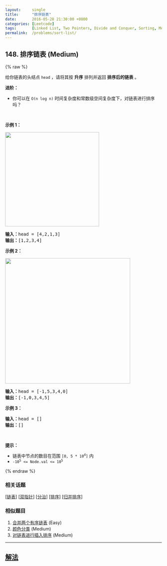 ```yaml
---
layout:     single
title:      "排序链表"
date:       2016-05-28 21:30:00 +0800
categories: [Leetcode]
tags:       [Linked List, Two Pointers, Divide and Conquer, Sorting, Merge Sort]
permalink:  /problems/sort-list/
---
```


## 148. 排序链表 (Medium)

{% raw %}

<p>给你链表的头结点 <code>head</code> ，请将其按 <strong>升序</strong> 排列并返回 <strong>排序后的链表</strong> 。</p>

<p><b>进阶：</b></p>

<ul>
	<li>你可以在 <code>O(n log n)</code> 时间复杂度和常数级空间复杂度下，对链表进行排序吗？</li>
</ul>

<p> </p>

<p><strong>示例 1：</strong></p>
<img alt="" src="https://assets.leetcode.com/uploads/2020/09/14/sort_list_1.jpg" style="width: 302px; "/>
<pre>
<b>输入：</b>head = [4,2,1,3]
<b>输出：</b>[1,2,3,4]
</pre>

<p><strong>示例 2：</strong></p>
<img alt="" src="https://assets.leetcode.com/uploads/2020/09/14/sort_list_2.jpg" style="width: 402px; " />
<pre>
<b>输入：</b>head = [-1,5,3,4,0]
<b>输出：</b>[-1,0,3,4,5]
</pre>

<p><strong>示例 3：</strong></p>

<pre>
<b>输入：</b>head = []
<b>输出：</b>[]
</pre>

<p> </p>

<p><b>提示：</b></p>

<ul>
	<li>链表中节点的数目在范围 <code>[0, 5 * 10<sup>4</sup>]</code> 内</li>
	<li><code>-10<sup>5</sup> <= Node.val <= 10<sup>5</sup></code></li>
</ul>

{% endraw %}

### 相关话题
  [[链表](https://github.com/openset/leetcode/tree/master/tag/linked-list/README.md)]
  [[双指针](https://github.com/openset/leetcode/tree/master/tag/two-pointers/README.md)]
  [[分治](https://github.com/openset/leetcode/tree/master/tag/divide-and-conquer/README.md)]
  [[排序](https://github.com/openset/leetcode/tree/master/tag/sorting/README.md)]
  [[归并排序](https://github.com/openset/leetcode/tree/master/tag/merge-sort/README.md)]

### 相似题目
  1. [合并两个有序链表](/problems/merge-two-sorted-lists) (Easy)
  1. [颜色分类](/problems/sort-colors) (Medium)
  1. [对链表进行插入排序](/problems/insertion-sort-list) (Medium)

---

## [解法](https://github.com/openset/leetcode/tree/master/problems/sort-list)

